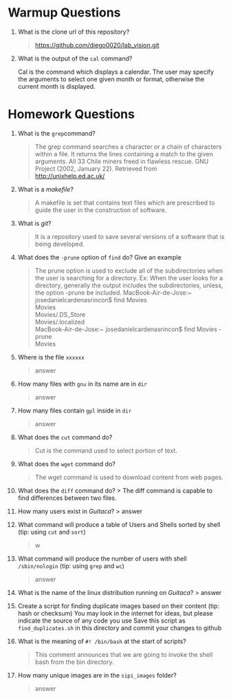 # Warmup Questions

1.  What is the clone url of this repository?
    >   https://github.com/diego0020/lab_vision.git

2.  What is the output of the ``cal`` command?

    Cal is the command which displays a calendar. The user may specify the arguments to select one given month or format, otherwise the current month is displayed. 
# Homework Questions

1.  What is the ``grep``command?
    >  The grep command searches a character or a chain of characters within a file. It returns the lines containing a match to the given arguments.  All 33 Chile miners freed in flawless rescue. 
GNU Project (2002, January 22). Retrieved from http://unixhelp.ed.ac.uk/

2.  What is a *makefile*?
    >  A makefile is set that contains text files which are prescribed to guide the user in the construction of software.

3.  What is *git*?
    >   It is a repository used to save several versions of a software that is being developed.

4.  What does the ``-prune`` option of ``find`` do? Give an example
    > The prune option is used to exclude all of the  subdirectories when the user is searching for a directory.
Ex: When the user looks for a directory, generally the output includes the subdirectories, unless, the option -prune be included.
    > MacBook-Air-de-Jose:~ josedanielcardenasrincon$ find Movies                                        
    > Movies                                    
    > Movies/.DS_Store                                    
    > Movies/.localized                                    
    > MacBook-Air-de-Jose:~ josedanielcardenasrincon$ find Movies -prune                                                
    > Movies                                    

5.  Where is the file ``xxxxxx``
    >   answer

6.  How many files with ``gnu`` in its name are in ``dir``
    >   answer

7.  How many files contain ``gpl`` inside in ``dir``
    >   answer

8.  What does the ``cut`` command do?
    > Cut is the command used to select portion of text. 

9.  What does the ``wget`` command do?
    >   The wget command is used to download content from web pages.

10.  What does the ``diff`` command do?
    >   The diff command is capable to find differences between two files.

11.  How many users exist in *Guitaca*?
    >   answer

12. What command will produce a table of Users and Shells sorted by shell (tip: using ``cut`` and ``sort``)
    >   w

13. What command will produce the number of users with shell ``/sbin/nologin`` (tip: using ``grep`` and ``wc``)
    >   answer

14.  What is the name of the linux distribution running on *Guitaca*?
    >   answer

15. Create a script for finding duplicate images based on their content (tip: hash or checksum)
    You may look in the internet for ideas, but please indicate the source of any code you use
    Save this script as ``find_duplicates.sh`` in this directory and commit your changes to github

16. What is the meaning of ``#! /bin/bash`` at the start of scripts?
    > This comment announces that we are going to invoke the shell bash from the bin directory.

17. How many unique images are in the ``sipi_images`` folder?
    >   answer
    
